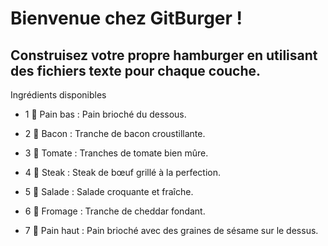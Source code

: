 # **Bienvenue chez GitBurger !**
## **Construisez votre propre hamburger en utilisant des fichiers texte pour chaque couche.**
Ingrédients disponibles

- 1 🍞 Pain bas : Pain brioché du dessous.

- 2 🥓 Bacon : Tranche de bacon croustillante.

- 3 🍅 Tomate : Tranches de tomate bien mûre.

- 4 🥩 Steak : Steak de bœuf grillé à la perfection.

- 5 🥬 Salade : Salade croquante et fraîche.

- 6 🧀 Fromage : Tranche de cheddar fondant.

- 7 🥯 Pain haut : Pain brioché avec des graines de sésame sur le dessus.
